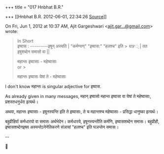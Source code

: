 +++
title = "017 Hnbhat B.R."

+++
[[Hnbhat B.R.	2012-06-01, 22:34:26 [Source](https://groups.google.com/g/samskrita/c/tzTghOHjX0o)]]



On Fri, Jun 1, 2012 at 10:37 AM, Ajit Gargeshwari \<[ajit.gar...@gmail.com]()\> wrote:  

> In Short  
> इष्वास : ---------इषून् अस्यति \| "कर्मण्यण्" "इष्वास:" "हलश्च" इति > *घञ* ् \| तत इषुशब्देन समासो वा \|\|  
>   
> महान्तः इष्वासाः - महेष्वासाः  
>  or >
> 
> >   
> महान्तः इष्वासः येषां ते - महेष्वासाः  
> > 

I don't know महान्तः is singular adjective for इष्वास.

  

As already given in many messages, महान् इष्वासो महान्त इष्वासा वा येषां ते महेष्वासाः, प्रशस्तधनुर्धरा इत्यर्थः।

  

अथवा, महान्तः इष्वासाः - इषूनस्यन्ति इति ते इष्वासाः, ते च महान्तश्च महेष्वासाः - प्रसिद्धा धानुष्का इत्यर्थः।



बहुव्रीहिर्वा कर्मधारयो वा समासः अर्थभेदेन। कर्मधारये, इषूनस्यन्तीति कर्मणि, इष्वासशब्देन समासः। बहुव्रीहौ, इष्वासशब्देनइषव अस्यन्तेऽनेनेतिकरणे संञायां "हलश्च" इति घञन्तेन समासः। 

  

  

--  



